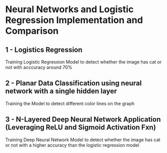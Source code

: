 # Neural Networks and Logistic Regression Implementation and Comparison

## 1 - Logistics Regression
Training Logistic Regression Model to detect whether the image has cat or not with acccuracy around 70%
 
## 2 - Planar Data Classification using neural network with a single hidden layer
Training the Model to detect different color lines on the graph

## 3 - N-Layered Deep Neural Network Application (Leveraging ReLU and Sigmoid Activation Fxn)
Training Deep Neural Network Model to detect whether the image has cat or not with a higher accuracy than the logistic regression model 
